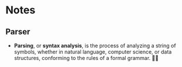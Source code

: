 # Notes

## Parser

- **Parsing**, or **syntax analysis**, is the process of analyzing a string of symbols, whether in natural language, computer science, or data structures, conforming to the rules of a formal grammar. 📝✨
